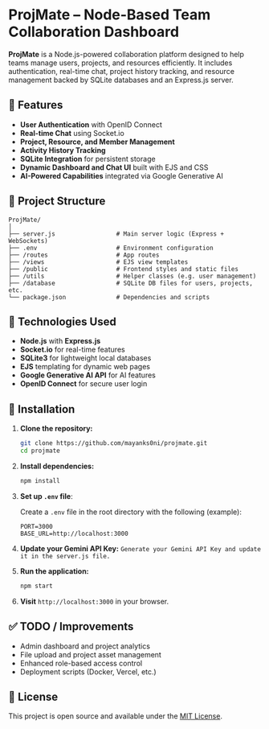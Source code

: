 # ProjMate – Node-Based Team Collaboration Dashboard

**ProjMate** is a Node.js-powered collaboration platform designed to help teams manage users, projects, and resources efficiently. It includes authentication, real-time chat, project history tracking, and resource management backed by SQLite databases and an Express.js server.

## 🚀 Features

- **User Authentication** with OpenID Connect  
- **Real-time Chat** using Socket.io  
- **Project, Resource, and Member Management**  
- **Activity History Tracking**  
- **SQLite Integration** for persistent storage  
- **Dynamic Dashboard and Chat UI** built with EJS and CSS  
- **AI-Powered Capabilities** integrated via Google Generative AI  

## 📂 Project Structure

```
ProjMate/
│
├── server.js                 # Main server logic (Express + WebSockets)
├── .env                      # Environment configuration
├── /routes                   # App routes
├── /views                    # EJS view templates
├── /public                   # Frontend styles and static files
├── /utils                    # Helper classes (e.g. user management)
├── /database                 # SQLite DB files for users, projects, etc.
└── package.json              # Dependencies and scripts
```

## 🧰 Technologies Used

- **Node.js** with **Express.js**
- **Socket.io** for real-time features
- **SQLite3** for lightweight local databases
- **EJS** templating for dynamic web pages
- **Google Generative AI API** for AI features
- **OpenID Connect** for secure user login

## 🔧 Installation

1. **Clone the repository:**

   ```bash
   git clone https://github.com/mayanks0ni/projmate.git
   cd projmate
   ```

2. **Install dependencies:**

   ```bash
   npm install
   ```

3. **Set up `.env` file**:

   Create a `.env` file in the root directory with the following (example):

   ```
   PORT=3000
   BASE_URL=http://localhost:3000
   ```
4. **Update your Gemini API Key:**
   ```Generate your Gemini API Key and update it in the server.js file.```

5. **Run the application:**

   ```bash
   npm start
   ```

6. **Visit** `http://localhost:3000` in your browser.

## ✅ TODO / Improvements

- Admin dashboard and project analytics  
- File upload and project asset management  
- Enhanced role-based access control  
- Deployment scripts (Docker, Vercel, etc.)  

## 📄 License

This project is open source and available under the [MIT License](LICENSE).
